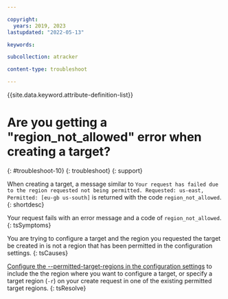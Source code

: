 ```yaml
---

copyright:
  years: 2019, 2023
lastupdated: "2022-05-13"

keywords:

subcollection: atracker

content-type: troubleshoot

---
```


{{site.data.keyword.attribute-definition-list}}

# Are you getting a "region_not_allowed" error when creating a target?
{: #troubleshoot-10}
{: troubleshoot}
{: support}

When creating a target, a message similar to `Your request has failed due to the region requested not being permitted. Requested: us-east, Permitted: [eu-gb us-south]` is returned with the code `region_not_allowed`.
{: shortdesc}



Your request fails with an error message and a code of `region_not_allowed`.
{: tsSymptoms}

You are trying to configure a target and the region you requested the target be created in is not a region that has been permitted in the configuration settings.
{: tsCauses}

[Configure the --permitted-target-regions in the configuration settings](/docs/atracker?topic=atracker-settings&interface=cli) to include the the region where you want to configure a target, or specify a target region (`-r`) on your create request in one of the existing permitted target regions.
{: tsResolve}
